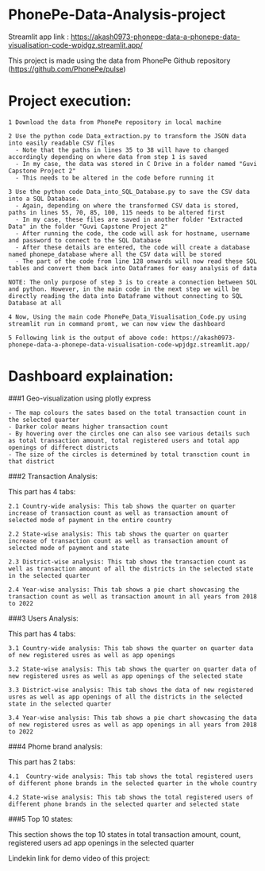 # PhonePe-Data-Analysis-project
Streamlit app link : https://akash0973-phonepe-data-a-phonepe-data-visualisation-code-wpjdgz.streamlit.app/

This project is made using the data from PhonePe Github repository (https://github.com/PhonePe/pulse)

# Project execution:
 
    1 Download the data from PhonePe repository in local machine
    
    2 Use the python code Data_extraction.py to transform the JSON data into easily readable CSV files
      - Note that the paths in lines 35 to 38 will have to changed accordingly depending on where data from step 1 is saved
      - In my case, the data was stored in C Drive in a folder named "Guvi Capstone Project 2"
      - This needs to be altered in the code before running it
    
    3 Use the python code Data_into_SQL_Database.py to save the CSV data into a SQL Database.
      - Again, depending on where the transformed CSV data is stored, paths in lines 55, 70, 85, 100, 115 needs to be altered first
      - In my case, these files are saved in another folder "Extracted Data" in the folder "Guvi Capstone Project 2"
      - After running the code, the code will ask for hostname, username and password to connect to the SQL Database
      - After these details are entered, the code will create a database named phonepe_database where all the CSV data will be stored
      - The part of the code from line 128 onwards will now read these SQL tables and convert them back into Dataframes for easy analysis of data
    
    NOTE: The only purpose of step 3 is to create a connection between SQL and python. However, in the main code in the next step we will be directly reading the data into Dataframe without connecting to SQL Database at all
    
    4 Now, Using the main code PhonePe_Data_Visualisation_Code.py using streamlit run in command promt, we can now view the dashboard
    
    5 Following link is the output of above code: https://akash0973-phonepe-data-a-phonepe-data-visualisation-code-wpjdgz.streamlit.app/
  
# Dashboard explaination:

###1 Geo-visualization using plotly express
    
    - The map colours the sates based on the total transaction count in the selected quarter
    - Darker color means higher transaction count
    - By hovering over the circles one can also see various details such as total transaction amount, total registered users and total app openings of differect districts
    - The size of the circles is determined by total transction count in that district

###2 Transaction Analysis:

This part has 4 tabs:

    2.1 Country-wide analysis: This tab shows the quarter on quarter increase of transaction count as well as transaction amount of selected mode of payment in the entire country
    
    2.2 State-wise analysis: This tab shows the quarter on quarter increase of transaction count as well as transaction amount of selected mode of payment and state
    
    2.3 District-wise analysis: This tab shows the transaction count as well as transaction amount of all the districts in the selected state in the selected quarter
    
    2.4 Year-wise analysis: This tab shows a pie chart showcasing the transaction count as well as transaction amount in all years from 2018 to 2022
    
###3 Users Analysis:

This part has 4 tabs:

    3.1 Country-wide analysis: This tab shows the quarter on quarter data of new registered usres as well as app openings
    
    3.2 State-wise analysis: This tab shows the quarter on quarter data of new registered usres as well as app openings of the selected state
    
    3.3 District-wise analysis: This tab shows the data of new registered usres as well as app openings of all the districts in the selected state in the selected quarter
    
    3.4 Year-wise analysis: This tab shows a pie chart showcasing the data of new registered usres as well as app openings in all years from 2018 to 2022

###4 Phome brand analysis:

This part has 2 tabs:

    4.1  Country-wide analysis: This tab shows the total registered users of different phone brands in the selected quarter in the whole country
    
    4.2 State-wise analysis: This tab shows the total registered users of different phone brands in the selected quarter and selected state

###5 Top 10 states:

This section shows the top 10 states in total transaction amount, count, registered users ad app openings in the selected quarter

Lindekin link for demo video of this project: <insert link>
